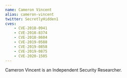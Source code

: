 ```yaml
---
name: Cameron Vincent
alias: cameron-vincent
twitter: SecretlyHidden1
cves:
    - CVE-2018-0941
    - CVE-2018-8374
    - CVE-2018-8604
    - CVE-2019-0588
    - CVE-2019-0858
    - CVE-2019-0875
    - CVE-2020-1505
---
```

Cameron Vincent is an Independent Security Researcher.
